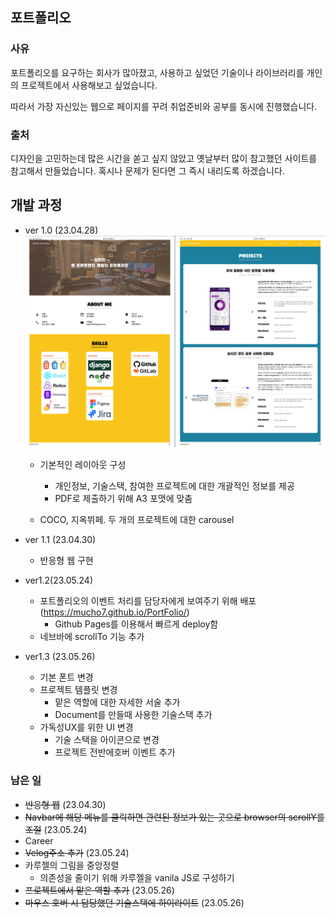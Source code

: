 ## 포트폴리오



### 사유

포트폴리오를 요구하는 회사가 많아졌고, 사용하고 싶었던 기술이나 라이브러리를 개인의 프로젝트에서 사용해보고 싶었습니다.

따라서 가장 자신있는 웹으로 페이지를 꾸려 취업준비와 공부를 동시에 진행했습니다.





### 출처

디자인을 고민하는데 많은 시간을 쏟고 싶지 않았고 옛날부터 많이 참고했던 사이트를 참고해서 만들었습니다. 혹시나 문제가 된다면 그 즉시 내리도록 하겠습니다.



## 개발 과정

- ver 1.0 (23.04.28)![image-20230531142800041](.\README.assets\image-20230531142800041.png)

  

  - 기본적인 레이아웃 구성

    - 개인정보, 기술스택, 참여한 프로젝트에 대한 개괄적인 정보를 제공
    - PDF로 제출하기 위해 A3 포맷에 맞춤

  - COCO, 지옥뷔페. 두 개의 프로젝트에 대한 carousel

    

- ver 1.1 (23.04.30)

  - 반응형 웹 구현

  

- ver1.2(23.05.24)

  - 포트폴리오의 이벤트 처리를 담당자에게 보여주기 위해 배포 (https://mucho7.github.io/PortFolio/)
    - Github Pages를 이용해서 빠르게 deploy함
  - 네브바에 scrollTo 기능 추가

  

- ver1.3 (23.05.26)
  - 기본 폰트 변경
  - 프로젝트 템플릿 변경
    - 맡은 역할에 대한 자세한 서술 추가
    - Document를 만들때 사용한 기술스택 추가
  - 가독성UX를 위한 UI 변경
    -  기술 스택을 아이콘으로 변경
    -  프로젝트 전반에호버 이벤트 추가





### 남은 일

- ~~반응형 웹~~ (23.04.30)
- ~~Navbar에 해당 메뉴를 클릭하면 관련된 정보가 있는 곳으로 browser의 scrollY를 조절~~ (23.05.24)
- Career
- ~~Velog주소 추가~~ (23.05.24)
- 카루젤의 그림을 중앙정렬
  - 의존성을 줄이기 위해 카루젤을 vanila JS로 구성하기
- ~~프로젝트에서 맡은 역할 추가~~ (23.05.26)
- ~~마우스 호버 시 담당했던 기술스택에 하이라이트~~ (23.05.26)
